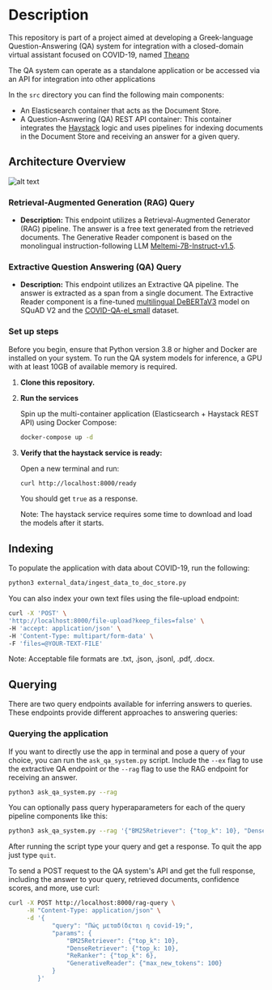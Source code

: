 
# Description

This repository is part of a project aimed at developing a Greek-language Question-Answering (QA) system for integration with a closed-domain virtual assistant focused on COVID-19, named [Theano](https://aclanthology.org/2021.nlp4posimpact-1.5/)

The QA system can operate as a standalone application or be accessed via an API for integration into other applications

In the `src` directory you can find the following main components:

- An Elasticsearch container that acts as the Document Store.
- A Question-Asnwering (QA) REST API container: This container integrates the [Haystack](https://docs.haystack.deepset.ai/v1.25/docs/intro) logic and uses pipelines for indexing documents in the Document Store and receiving an answer for a given query. 

## Architecture Overview
![alt text](https://github.com/PanosGriziotis/QA-subsystem-thesis/blob/main/qa_system_architecture_v3.png?raw=true)

### Retrieval-Augmented Generation (RAG) Query

- **Description:** This endpoint utilizes a Retrieval-Augmented Generator (RAG) pipeline. The answer is a free text generated from the retrieved documents. The Generative Reader component is based on the monolingual instruction-following LLM [Meltemi-7B-Instruct-v1.5](https://huggingface.co/ilsp/Meltemi-7B-Instruct-v1.5).

### Extractive Question Answering (QA) Query

- **Description:** This endpoint utilizes an Extractive QA pipeline. The answer is extracted as a span from a single document. The Extractive Reader component is a fine-tuned [multilingual DeBERTaV3](https://huggingface.co/microsoft/mdeberta-v3-base) model on SQuAD V2 and the [COVID-QA-el_small](https://huggingface.co/datasets/panosgriz/COVID-QA-el-small) dataset. 

### Set up steps

Before you begin, ensure that Python version 3.8 or higher and Docker are installed on your system. To run the QA system models for inference, a GPU with at least 10GB of available memory is required.

1. **Clone this repository.**

2. **Run the services**

    Spin up the multi-container application (Elasticsearch + Haystack REST API) using Docker Compose:

    ```bash
    docker-compose up -d
    ```

4. **Verify that the haystack service is ready:**

    Open a new terminal and run:

    ```bash
    curl http://localhost:8000/ready
    ```

    You should get `true` as a response.

    Note: The haystack service requires some time to download and load the models after it starts.


## Indexing

To populate the application with data about COVID-19, run the following:

```bash
python3 external_data/ingest_data_to_doc_store.py
```

You can also index your own text files using the file-upload endpoint:

```bash
curl -X 'POST' \
'http://localhost:8000/file-upload?keep_files=false' \
-H 'accept: application/json' \
-H 'Content-Type: multipart/form-data' \
-F 'files=@YOUR-TEXT-FILE'
```

Note: Acceptable file formats are .txt, .json, .jsonl, .pdf, .docx.

## Querying

There are two query endpoints available for inferring answers to queries. These endpoints provide different approaches to answering queries:


### Querying the application

If you want to directly use the app in terminal and pose a query of your choice, you can run the `ask_qa_system.py` script. Include the `--ex` flag to use the extractive QA endpoint or the `--rag` flag to use the RAG endpoint for receiving an answer. 

```bash
python3 ask_qa_system.py --rag 
```

You can optionally pass query hyperaparameters for each of the query pipeline components like this: 

```bash
python3 ask_qa_system.py --rag '{"BM25Retriever": {"top_k": 10}, "DenseRetriever": {"top_k": 10}, "Reranker": {"top_k": 6}, "Generative_Reader": {"max_new_tokens": 130}}
```

After running the script type your query and get a response. To quit the app just type `quit`. 

To send a POST request to the QA system's API and get the full response, including the answer to your query, retrieved documents, confidence scores, and more, use curl:

```bash
curl -X POST http://localhost:8000/rag-query \
     -H "Content-Type: application/json" \
     -d '{
            "query": "Πώς μεταδίδεται η covid-19;", 
            "params": {
                "BM25Retriever": {"top_k": 10},
                "DenseRetriever": {"top_k: 10},
                "ReRanker": {"top_k": 6}, 
                "GenerativeReader": {"max_new_tokens": 100}
            }
        }'
```
